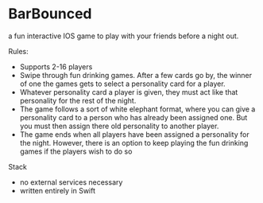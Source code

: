 # BarBounced
a fun interactive IOS game to play with your friends before a night out.

Rules:
- Supports 2-16 players
- Swipe through fun drinking games. After a few cards go by, the winner of  one the games gets to select a personality card for a player.
- Whatever personality card a player is given, they must act like that personality for the rest of the night.
- The game follows a sort of white elephant format, where you can give a personality card to a person who has already been assigned one. 
  But you must then assign there old personality to another player.
- The game ends when all players have been assigned a personality for the night.
  However, there is an option to keep playing the fun drinking games if the players wish to do so

Stack
- no external services necessary
- written entirely in Swift

